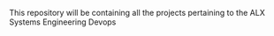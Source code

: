 This repository will be containing all the projects pertaining to the ALX Systems Engineering Devops
